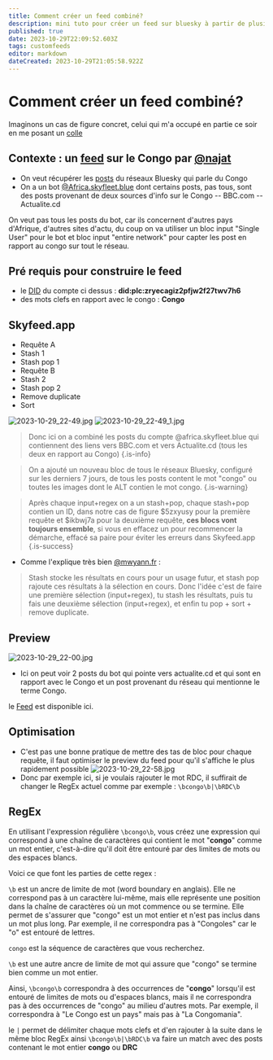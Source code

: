 ```yaml
---
title: Comment créer un feed combiné?
description: mini tuto pour créer un feed sur bluesky à partir de plusieurs sources
published: true
date: 2023-10-29T22:09:52.603Z
tags: customfeeds
editor: markdown
dateCreated: 2023-10-29T21:05:58.922Z
---
```


# Comment créer un feed combiné?

Imaginons un cas de figure concret, celui qui m'a occupé en partie ce soir en me posant un [colle](https://bsky.app/profile/najat.bsky.social/post/3kcw274tv3l2p)

## Contexte : un [feed](https://bsky.app/profile/did:plc:ykxvvec7hntiwmy4qk5g7kv5/feed/aaaehstriebno) sur le Congo par [@najat](https://bsky.app/profile/najat.bsky.social)

- On veut récupérer les [posts](https://bsky.app/search?q=congo) du réseaux Bluesky qui parle du Congo
- On a un bot [@Africa.skyfleet.blue](https://bsky.app/profile/did:plc:zryecagiz2pfjw2f27twv7h6) dont certains posts, pas tous, sont des posts provenant de deux sources d'info sur le Congo 
-- BBC.com
-- Actualite.cd

On veut pas tous les posts du bot, car ils concernent d'autres pays d'Afrique, d'autres sites d'actu, du coup on va utiliser un bloc input "Single User" pour le bot et bloc input "entire network" pour capter les post en rapport au congo sur tout le réseau.

## Pré requis pour construire le feed

- le [DID](https://rmdes.github.io/) du compte ci dessus :  **did:plc:zryecagiz2pfjw2f27twv7h6**
- des mots clefs en rapport avec le congo : **Congo** 

## Skyfeed.app


- Requête A
- Stash 1
- Stash pop 1
- Requête B
- Stash 2
- Stash pop 2
- Remove duplicate
- Sort

![2023-10-29_22-49.jpg](/captures/2023-10-29_22-49.jpg)
![2023-10-29_22-49_1.jpg](/captures/2023-10-29_22-49_1.jpg)


> Donc ici on a combiné les posts du compte @africa.skyfleet.blue qui contiennent des liens vers BBC.com et vers Actualite.cd (tous les deux en rapport au Congo)
{.is-info}

> On a ajouté un nouveau bloc de tous le réseaux Bluesky, configuré sur les derniers 7 jours, de tous les posts content le mot "congo" ou toutes les images dont le ALT contien le mot congo. 
{.is-warning}

> Après chaque input+regex on a un stash+pop, chaque stash+pop contien un ID, dans notre cas de figure $5zxyusy pour la première requête et $ikbwj7a pour la deuxième requête, **ces blocs vont toujours ensemble**, si vous en effacez un pour recommencer la démarche, effacé sa paire pour éviter les erreurs dans Skyfeed.app
{.is-success}


- Comme l'explique très bien [@mwyann.fr](https://bsky.app/profile/mwyann.fr/post/3kcw3c7bpt32i) : 

> Stash stocke les résultats en cours pour un usage futur, et stash pop rajoute ces résultats à la sélection en cours. Donc l'idée c'est de faire une première sélection (input+regex), tu stash les résultats, puis tu fais une deuxième sélection (input+regex), et enfin tu pop + sort + remove duplicate.

## Preview

![2023-10-29_22-00.jpg](/captures/2023-10-29_22-00.jpg)

- Ici on peut voir 2 posts du bot qui pointe vers actualite.cd et qui sont en rapport avec le Congo et un post provenant du réseau qui mentionne le terme Congo. 

le [Feed](https://bsky.app/profile/did:plc:ykxvvec7hntiwmy4qk5g7kv5/feed/aaaehstriebno) est disponible ici.


## Optimisation

- C'est pas une bonne pratique de mettre des tas de bloc pour chaque requête, il faut optimiser le preview du feed pour qu'il s'affiche le plus rapidement possible
![2023-10-29_22-58.jpg](/captures/2023-10-29_22-58.jpg)
- Donc par exemple ici, si je voulais rajouter le mot RDC, il suffirait de changer le RegEx actuel comme par exemple : `\bcongo\b|\bRDC\b`

## RegEx

En utilisant l'expression régulière `\bcongo\b`, vous créez une expression qui correspond à une chaîne de caractères qui contient le mot "**congo**" comme un mot entier, c'est-à-dire qu'il doit être entouré par des limites de mots ou des espaces blancs.

Voici ce que font les parties de cette regex :

`\b` est un ancre de limite de mot (word boundary en anglais). Elle ne correspond pas à un caractère lui-même, mais elle représente une position dans la chaîne de caractères où un mot commence ou se termine. Elle permet de s'assurer que "congo" est un mot entier et n'est pas inclus dans un mot plus long. Par exemple, il ne correspondra pas à "Congoles" car le "o" est entouré de lettres.

  `congo` est la séquence de caractères que vous recherchez.

`\b` est une autre ancre de limite de mot qui assure que "congo" se termine bien comme un mot entier.

Ainsi, `\bcongo\b` correspondra à des occurrences de "**congo**" lorsqu'il est entouré de limites de mots ou d'espaces blancs, mais il ne correspondra pas à des occurrences de "congo" au milieu d'autres mots. Par exemple, il correspondra à "Le Congo est un pays" mais pas à "La Congomania".

le `|` permet de délimiter chaque mots clefs et d'en rajouter à la suite dans le même bloc RegEx
ainsi `\bcongo\b|\bRDC\b` va faire un match avec des posts contenant le mot entier **congo** ou **DRC**
